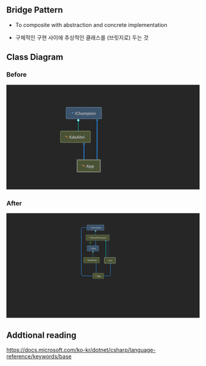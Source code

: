﻿## Bridge Pattern
- To composite with abstraction and concrete implementation

- 구체적인 구현 사이에 추상적인 클래스를 (브릿지로) 두는 것

## Class Diagram
### Before
![](Original/ClassDiagram/original_pattern.png)
### After
![](AfterPattern/ClassDiagram/bridge_pattern.png)
## Addtional reading 

https://docs.microsoft.com/ko-kr/dotnet/csharp/language-reference/keywords/base